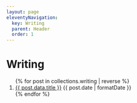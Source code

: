 ```yaml
---
layout: page
eleventyNavigation:
  key: Writing
  parent: Header
  order: 1
---
```


# Writing

<ol class="stack list">
  {% for post in collections.writing | reverse %}
  <li>
    <a href="{{ post.url}}">{{ post.data.title }}</a>
    <time datetime="{{ post.date | toISO }}">{{ post.date | formatDate }}</time>
  </li>
  {% endfor %}
</ol>
